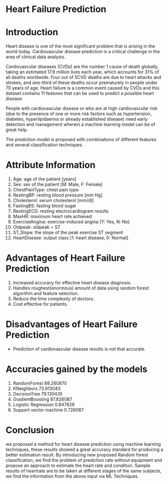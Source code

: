 # Heart Failure Prediction

# Introduction
Heart disease is one of the most significant
problem that is arising in the world today.
Cardiovascular disease prediction is a critical
challenge in the area of clinical data analysis. 

Cardiovascular diseases (CVDs) are the number 1 cause of death globally, taking an estimated 17.9 million lives each year, which accounts for 31% of all deaths worldwide. Four out of 5CVD deaths are due to heart attacks and strokes, and one-third of these deaths occur prematurely in people under 70 years of age. Heart failure is a common event caused by CVDs and this dataset contains 11 features that can be used to predict a possible heart disease.

People with cardiovascular disease or who are at high cardiovascular risk (due to the presence of one or more risk factors such as hypertension, diabetes, hyperlipidaemia or already established disease) need early detection and management wherein a machine learning model can be of great help.

The prediction model is proposed with
combinations of different features and several
classification techniques.

# Attribute Information
1. Age: age of the patient [years]
2. Sex: sex of the patient [M: Male, F: Female]
3. ChestPainType: chest pain type 
4. RestingBP: resting blood pressure [mm Hg]
5. Cholesterol: serum cholesterol [mm/dl]
6. FastingBS: fasting blood sugar 
7. RestingECG: resting electrocardiogram results
8. MaxHR: maximum heart rate achieved 
9. ExerciseAngina: exercise-induced angina [Y: Yes, N: No]
10. Oldpeak: oldpeak = ST 
11. ST_Slope: the slope of the peak exercise ST segment 
12. HeartDisease: output class [1: heart disease, 0: Normal]

# Advantages of Heart Failure Prediction
1. Increased accuracy for effective heart
disease diagnosis.
2. Handles roughest(enormous) amount of
data using random forest algorithm and
feature selection.
3. Reduce the time complexity of doctors.
4. Cost effective for patients.

# Disadvantages of Heart Failure Prediction
* Prediction of cardiovascular disease
results is not that accurate.

# Accuracies gained by the models
1. RandomForest	88.260870
2. KNeighbors	73.913043
3. DecisionTree	79.130435
4. GradientBoosting	87.826087
5. Logistic Regression	0.847826
6. Support vector machine	0.726087

# Conclusion
we proposed a method for heart
disease prediction using machine learning
techniques, these results showed a great
accuracy standard for producing a better
estimation result. By introducing new proposed
Random forest classification, we find the
problem of prediction rate without equipment
and propose an approach to estimate the heart
rate and condition. Sample results of heartrate
are to be taken at different stages of the same
subjects, we find the information from the above
input via ML Techniques.
